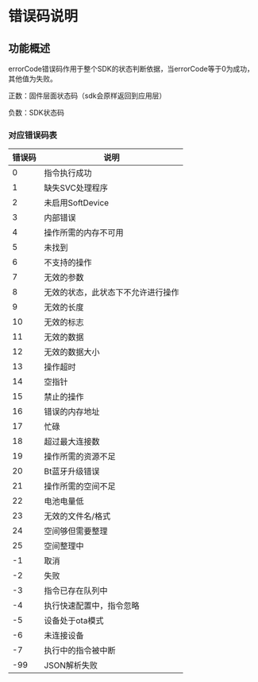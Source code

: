 # 错误码说明
## 功能概述
errorCode错误码作用于整个SDK的状态判断依据，当errorCode等于0为成功，其他值为失败。

正数：固件层面状态码（sdk会原样返回到应用层）

负数：SDK状态码

### 对应错误码表

| 错误码 | 说明                                              |
| ------ | ------------------------------------------------- |
| 0 | 指令执行成功 |
| 1 | 缺失SVC处理程序 |
| 2 | 未启用SoftDevice |
| 3 | 内部错误 |
| 4 | 操作所需的内存不可用 |
| 5 | 未找到 |
| 6 | 不支持的操作 |
| 7 | 无效的参数 |
| 8 | 无效的状态，此状态下不允许进行操作 |
| 9 | 无效的长度 |
| 10 | 无效的标志 |
| 11 | 无效的数据 |
| 12 | 无效的数据大小 |
| 13 | 操作超时 |
| 14 | 空指针 |
| 15 | 禁止的操作 |
| 16 | 错误的内存地址 |
| 17 | 忙碌 |
| 18 | 超过最大连接数 |
| 19 | 操作所需的资源不足 |
| 20 | Bt蓝牙升级错误 |
| 21 | 操作所需的空间不足 |
| 22 | 电池电量低 |
| 23 | 无效的文件名/格式 |
| 24 | 空间够但需要整理 |
| 25 | 空间整理中 |
| -1 | 取消 |
| -2 | 失败 |
| -3 | 指令已存在队列中 |
| -4 | 执行快速配置中，指令忽略 |
| -5 | 设备处于ota模式 |
| -6 | 未连接设备 |
| -7 | 执行中的指令被中断 |
| -99 | JSON解析失败 |

